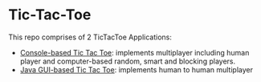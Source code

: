 # Tic-Tac-Toe

This repo comprises of 2 TicTacToe Applications:
- [Console-based Tic Tac Toe](https://github.com/sofels/Tic-Tac-Toe/tree/main/TicTacToe): implements multiplayer including human player and computer-based random, smart and blocking players.
- [Java GUI-based Tic Tac Toe](https://github.com/sofels/Tic-Tac-Toe/tree/main/TicTacToeGui): implements human to human multiplayer
